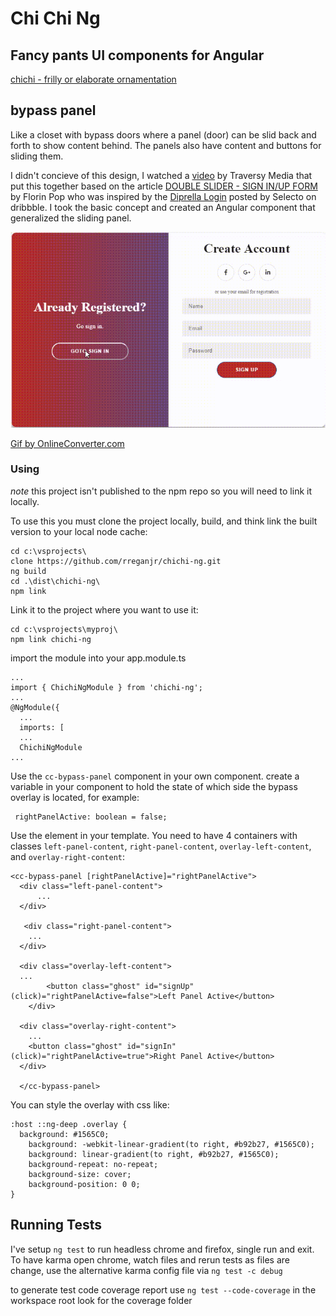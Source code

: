 # Chi Chi Ng
## Fancy pants UI components for Angular

[chichi - frilly or elaborate ornamentation](https://www.merriam-webster.com/dictionary/chichi)  

## bypass panel

Like a closet with bypass doors where a panel (door) can be slid back and forth to show content behind. The panels also have content and buttons for sliding them.

I didn't concieve of this design, I watched a [video](https://www.youtube.com/watch?v=mUdo6w87rh4) by Traversy Media that put this together based on the article [DOUBLE SLIDER - SIGN IN/UP FORM](https://www.florin-pop.com/blog/2019/03/double-slider-sign-in-up-form/) by Florin Pop who was inspired by the [Diprella Login](https://dribbble.com/shots/5311359-Diprella-Login) posted by Selecto on dribbble. I took the basic concept and created an Angular component that generalized the sliding panel.

![Slider Animation](./assets/ccbypasspanel.gif)

[Gif by OnlineConverter.com](https://www.onlineconverter.com/mp4-to-gif)
### Using
*note* this project isn't published to the npm repo so you will need to link it locally.

To use this you must clone the project locally, build, and think link the built version to your local node cache:
```
cd c:\vsprojects\
clone https://github.com/rreganjr/chichi-ng.git
ng build
cd .\dist\chichi-ng\
npm link
```

Link it to the project where you want to use it:
```
cd c:\vsprojects\myproj\
npm link chichi-ng
```
import the module into your app.module.ts

```
...
import { ChichiNgModule } from 'chichi-ng';
...
@NgModule({
  ...
  imports: [
  ...
  ChichiNgModule
...
```
Use the `cc-bypass-panel` component in your own component. create a variable in your component to hold the state of which side the bypass overlay is located, for example:
```
 rightPanelActive: boolean = false;
```
Use the element in your template. You need to have 4 containers with classes `left-panel-content`, `right-panel-content`, `overlay-left-content`, and `overlay-right-content`:
```
<cc-bypass-panel [rightPanelActive]="rightPanelActive">
  <div class="left-panel-content">
      ...
  </div>

   <div class="right-panel-content">
    ...
  </div>

  <div class="overlay-left-content">
  ...
		<button class="ghost" id="signUp" (click)="rightPanelActive=false">Left Panel Active</button>
	</div>

  <div class="overlay-right-content">
    ...
    <button class="ghost" id="signIn" (click)="rightPanelActive=true">Right Panel Active</button>
  </div>

  </cc-bypass-panel>
```
You can style the overlay with css like:
```
:host ::ng-deep .overlay {
  background: #1565C0;
	background: -webkit-linear-gradient(to right, #b92b27, #1565C0);
	background: linear-gradient(to right, #b92b27, #1565C0);
	background-repeat: no-repeat;
	background-size: cover;
	background-position: 0 0;
}
```

## Running Tests

I've setup ```ng test``` to run headless chrome and firefox, single run and exit. To have karma open chrome, watch files and rerun tests as files are change, use the alternative karma config file via ```ng test -c debug```

to generate test code coverage report use ```ng test --code-coverage``` in the workspace root look for the coverage folder 
